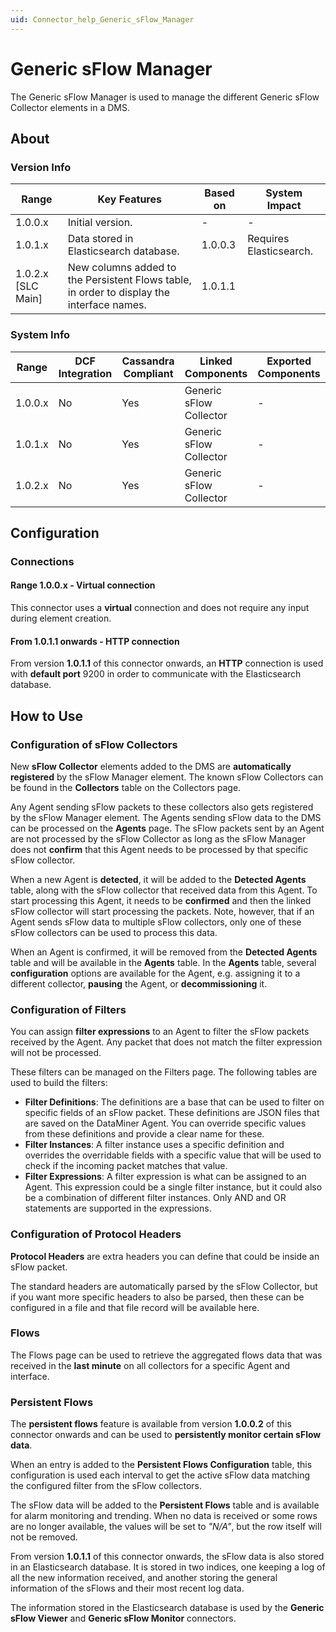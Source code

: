 ```yaml
---
uid: Connector_help_Generic_sFlow_Manager
---
```


# Generic sFlow Manager

The Generic sFlow Manager is used to manage the different Generic sFlow Collector elements in a DMS.

## About

### Version Info

| Range | Key Features | Based on | System Impact |
|--|--|--|--|
| 1.0.0.x | Initial version. | - | - |
| 1.0.1.x | Data stored in Elasticsearch database. | 1.0.0.3 | Requires Elasticsearch. |
| 1.0.2.x [SLC Main] | New columns added to the Persistent Flows table, in order to display the interface names. | 1.0.1.1 |  |

### System Info

| Range     | DCF Integration     | Cassandra Compliant     | Linked Components       | Exported Components     |
|-----------|---------------------|-------------------------|-------------------------|-------------------------|
| 1.0.0.x   | No                  | Yes                     | Generic sFlow Collector | -                       |
| 1.0.1.x   | No                  | Yes                     | Generic sFlow Collector | -                       |
| 1.0.2.x   | No                  | Yes                     | Generic sFlow Collector | -                       |

## Configuration

### Connections

#### Range 1.0.0.x - Virtual connection

This connector uses a **virtual** connection and does not require any input during element creation.

#### From 1.0.1.1 onwards - HTTP connection

From version **1.0.1.1** of this connector onwards, an **HTTP** connection is used with **default port** 9200 in order to communicate with the Elasticsearch database.

## How to Use

### Configuration of sFlow Collectors

New **sFlow Collector** elements added to the DMS are **automatically registered** by the sFlow Manager element. The known sFlow Collectors can be found in the **Collectors** table on the Collectors page.

Any Agent sending sFlow packets to these collectors also gets registered by the sFlow Manager element. The Agents sending sFlow data to the DMS can be processed on the **Agents** page.
The sFlow packets sent by an Agent are not processed by the sFlow Collector as long as the sFlow Manager does not **confirm** that this Agent needs to be processed by that specific sFlow collector.

When a new Agent is **detected**, it will be added to the **Detected Agents** table, along with the sFlow collector that received data from this Agent. To start processing this Agent, it needs to be **confirmed** and then the linked sFlow collector will start processing the packets.
Note, however, that if an Agent sends sFlow data to multiple sFlow collectors, only one of these sFlow collectors can be used to process this data.

When an Agent is confirmed, it will be removed from the **Detected Agents** table and will be available in the **Agents** table. In the **Agents** table, several **configuration** options are available for the Agent, e.g. assigning it to a different collector, **pausing** the Agent, or **decommissioning** it.

### Configuration of Filters

You can assign **filter expressions** to an Agent to filter the sFlow packets received by the Agent.
Any packet that does not match the filter expression will not be processed.

These filters can be managed on the Filters page. The following tables are used to build the filters:

- **Filter Definitions**: The definitions are a base that can be used to filter on specific fields of an sFlow packet. These definitions are JSON files that are saved on the DataMiner Agent. You can override specific values from these definitions and provide a clear name for these.
- **Filter Instances**: A filter instance uses a specific definition and overrides the overridable fields with a specific value that will be used to check if the incoming packet matches that value.
- **Filter Expressions**: A filter expression is what can be assigned to an Agent. This expression could be a single filter instance, but it could also be a combination of different filter instances. Only AND and OR statements are supported in the expressions.

### Configuration of Protocol Headers

**Protocol Headers** are extra headers you can define that could be inside an sFlow packet.

The standard headers are automatically parsed by the sFlow Collector, but if you want more specific headers to also be parsed, then these can be configured in a file and that file record will be available here.

### Flows

The Flows page can be used to retrieve the aggregated flows data that was received in the **last minute** on all collectors for a specific Agent and interface.

### Persistent Flows

The **persistent flows** feature is available from version **1.0.0.2** of this connector onwards and can be used to **persistently monitor certain sFlow data**.

When an entry is added to the **Persistent Flows Configuration** table, this configuration is used each interval to get the active sFlow data matching the configured filter from the sFlow collectors.

The sFlow data will be added to the **Persistent Flows** table and is available for alarm monitoring and trending. When no data is received or some rows are no longer available, the values will be set to *"N/A"*, but the row itself will not be removed.

From version **1.0.1.1** of this connector onwards, the sFlow data is also stored in an Elasticsearch database. It is stored in two indices, one keeping a log of all the new information received, and another storing the general information of the sFlows and their most recent log data.

The information stored in the Elasticsearch database is used by the **Generic sFlow Viewer** and **Generic sFlow Monitor** connectors.
